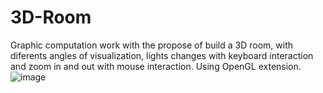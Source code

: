 # 3D-Room
Graphic computation work with the propose of build a 3D room, with diferents angles of visualization, lights changes with keyboard interaction and zoom in and out with mouse interaction. Using OpenGL extension.
![image](https://user-images.githubusercontent.com/102835316/200701367-368bc207-e9bc-4745-bd7f-9a75fef9dfbf.png)
